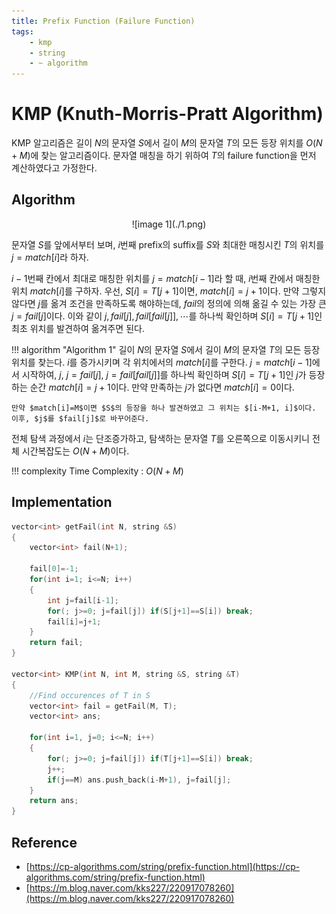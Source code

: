 ```yaml
---
title: Prefix Function (Failure Function)
tags:
    - kmp
    - string
    - ~ algorithm
---
```


# KMP (Knuth-Morris-Pratt Algorithm)

KMP 알고리즘은 길이 $N$의 문자열 $S$에서 길이 $M$의 문자열 $T$의 모든 등장 위치를 $O(N+M)$에 찾는 알고리즘이다.
문자열 매칭을 하기 위하여 $T$의 failure function을 먼저 계산하였다고 가정한다.

## Algorithm

<center>
![image 1](./1.png)
</center>

문자열 $S$를 앞에서부터 보며, $i$번째 prefix의 suffix를 $S$와 최대한 매칭시킨 $T$의 위치를 $j=match[i]$라 하자.

$i-1$번째 칸에서 최대로 매칭한 위치를 $j=match[i-1]$라 할 때, $i$번째 칸에서 매칭한 위치 $match[i]$를 구하자.
우선, $S[i]=T[j+1]$이면, $match[i]=j+1$이다.
만약 그렇지 않다면 $j$를 옮겨 조건을 만족하도록 해야하는데, $fail$의 정의에 의해 옮길 수 있는 가장 큰 $j=fail[j]$이다.
이와 같이 $j, fail[j], fail[fail[j]], \cdots$를 하나씩 확인하며 $S[i]=T[j+1]$인 최초 위치를 발견하여 옮겨주면 된다.

!!! algorithm "Algorithm 1"
    길이 $N$의 문자열 $S$에서 길이 $M$의 문자열 $T$의 모든 등장 위치를 찾는다.
    $i$를 증가시키며 각 위치에서의 $match[i]$를 구한다.
    $j=match[i-1]$에서 시작하여, $j$, $j=fail[j]$, $j=fail[fail[j]]$를 하나씩 확인하며 $S[i]=T[j+1]$인 $j$가 등장하는 순간 $match[i]=j+1$이다.
    만약 만족하는 $j$가 없다면 $match[i]=0$이다.

    만약 $match[i]=M$이면 $S$의 등장을 하나 발견하였고 그 위치는 $[i-M+1, i]$이다.
    이후, $j$를 $fail[j]$로 바꾸어준다.

전체 탐색 과정에서 $i$는 단조증가하고, 탐색하는 문자열 $T$를 오른쪽으로 이동시키니 전체 시간복잡도는 $O(N+M)$이다.

!!! complexity
    Time Complexity : $O(N+M)$

## Implementation

``` cpp linenums="1"
vector<int> getFail(int N, string &S)
{
    vector<int> fail(N+1);

    fail[0]=-1;
    for(int i=1; i<=N; i++)
    {
    	int j=fail[i-1];
        for(; j>=0; j=fail[j]) if(S[j+1]==S[i]) break;
        fail[i]=j+1;
    }
    return fail;
}

vector<int> KMP(int N, int M, string &S, string &T)
{
	//Find occurences of T in S
	vector<int> fail = getFail(M, T);
	vector<int> ans;

	for(int i=1, j=0; i<=N; i++)
	{
		for(; j>=0; j=fail[j]) if(T[j+1]==S[i]) break;
		j++;
		if(j==M) ans.push_back(i-M+1), j=fail[j];
	}
	return ans;
}
```

## Reference

- [https://cp-algorithms.com/string/prefix-function.html](https://cp-algorithms.com/string/prefix-function.html)
- [https://m.blog.naver.com/kks227/220917078260](https://m.blog.naver.com/kks227/220917078260)